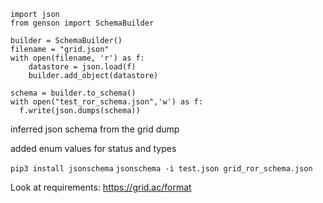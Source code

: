 ```
import json
from genson import SchemaBuilder

builder = SchemaBuilder()
filename = "grid.json"
with open(filename, 'r') as f:
    datastore = json.load(f)
    builder.add_object(datastore)

schema = builder.to_schema()
with open("test_ror_schema.json",'w') as f:
  f.write(json.dumps(schema))
  ```

  inferred json schema from the grid dump

  added enum values for status and types


`pip3 install jsonschema`
`jsonschema -i test.json grid_ror_schema.json`

Look at requirements: https://grid.ac/format
